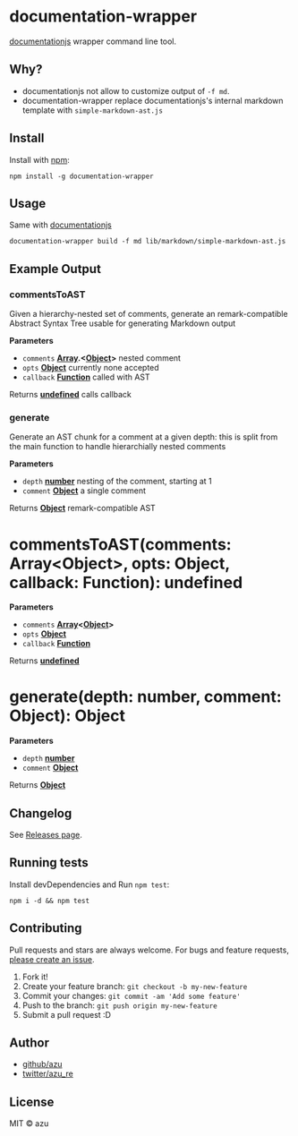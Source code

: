 # documentation-wrapper

[documentationjs](https://github.com/documentationjs/documentation "documentation") wrapper command line tool.

## Why?

-   documentationjs not allow to customize output of `-f md`.
-   documentation-wrapper replace documentationjs's internal markdown template with `simple-markdown-ast.js`

## Install

Install with [npm](https://www.npmjs.com/):

    npm install -g documentation-wrapper

## Usage

Same with [documentationjs](https://github.com/documentationjs/documentation "documentation")

    documentation-wrapper build -f md lib/markdown/simple-markdown-ast.js

## Example Output

### commentsToAST

Given a hierarchy-nested set of comments, generate an remark-compatible
Abstract Syntax Tree usable for generating Markdown output

**Parameters**

-   `comments` **[Array](https://developer.mozilla.org/en-US/docs/Web/JavaScript/Reference/Global_Objects/Array).&lt;[Object](https://developer.mozilla.org/en-US/docs/Web/JavaScript/Reference/Global_Objects/Object)>** nested comment
-   `opts` **[Object](https://developer.mozilla.org/en-US/docs/Web/JavaScript/Reference/Global_Objects/Object)** currently none accepted
-   `callback` **[Function](https://developer.mozilla.org/en-US/docs/Web/JavaScript/Reference/Statements/function)** called with AST

Returns **[undefined](https://developer.mozilla.org/en-US/docs/Web/JavaScript/Reference/Global_Objects/undefined)** calls callback

### generate

Generate an AST chunk for a comment at a given depth: this is
split from the main function to handle hierarchially nested comments

**Parameters**

-   `depth` **[number](https://developer.mozilla.org/en-US/docs/Web/JavaScript/Reference/Global_Objects/Number)** nesting of the comment, starting at 1
-   `comment` **[Object](https://developer.mozilla.org/en-US/docs/Web/JavaScript/Reference/Global_Objects/Object)** a single comment

Returns **[Object](https://developer.mozilla.org/en-US/docs/Web/JavaScript/Reference/Global_Objects/Object)** remark-compatible AST

# commentsToAST(comments: Array&lt;Object>, opts: Object, callback: Function): undefined

**Parameters**

-   `comments` **[Array](https://developer.mozilla.org/en-US/docs/Web/JavaScript/Reference/Global_Objects/Array)&lt;[Object](https://developer.mozilla.org/en-US/docs/Web/JavaScript/Reference/Global_Objects/Object)>**
-   `opts` **[Object](https://developer.mozilla.org/en-US/docs/Web/JavaScript/Reference/Global_Objects/Object)**
-   `callback` **[Function](https://developer.mozilla.org/en-US/docs/Web/JavaScript/Reference/Statements/function)**

Returns **[undefined](https://developer.mozilla.org/en-US/docs/Web/JavaScript/Reference/Global_Objects/undefined)**

# generate(depth: number, comment: Object): Object

**Parameters**

-   `depth` **[number](https://developer.mozilla.org/en-US/docs/Web/JavaScript/Reference/Global_Objects/Number)**
-   `comment` **[Object](https://developer.mozilla.org/en-US/docs/Web/JavaScript/Reference/Global_Objects/Object)**

Returns **[Object](https://developer.mozilla.org/en-US/docs/Web/JavaScript/Reference/Global_Objects/Object)**

## Changelog

See [Releases page](https://github.com/azu/documentation-wrapper/releases).

## Running tests

Install devDependencies and Run `npm test`:

    npm i -d && npm test

## Contributing

Pull requests and stars are always welcome.
For bugs and feature requests, [please create an issue](https://github.com/azu/documentation-wrapper/issues).

1.  Fork it!
2.  Create your feature branch: `git checkout -b my-new-feature`
3.  Commit your changes: `git commit -am 'Add some feature'`
4.  Push to the branch: `git push origin my-new-feature`
5.  Submit a pull request :D

## Author

-   [github/azu](https://github.com/azu)
-   [twitter/azu_re](http://twitter.com/azu_re)

## License

MIT © azu
